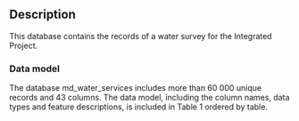 
## Description
This database contains the records of a water survey for the Integrated Project.
### Data model
The database md_water_services includes more than 60 000 unique records and 43 columns. The data model, including the column names, data types and feature descriptions, is included in Table 1 ordered by table.